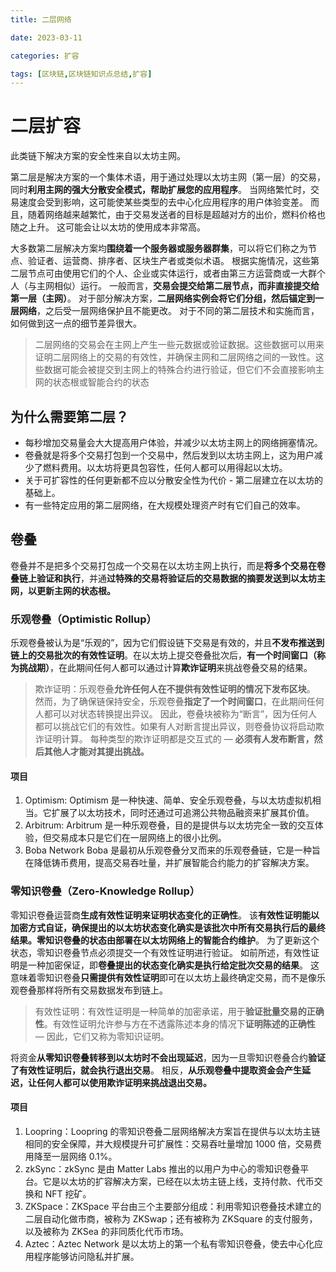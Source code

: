 ```yaml
---
title: 二层网络

date: 2023-03-11	

categories: 扩容	

tags: [区块链,区块链知识点总结,扩容]
---	
```


# 二层扩容

此类链下解决方案的安全性来自以太坊主网。

第二层是解决方案的一个集体术语，用于通过处理以太坊主网（第一层）的交易，同时**利用主网的强大分散安全模式，帮助扩展您的应用程序**。 当网络繁忙时，交易速度会受到影响，这可能使某些类型的去中心化应用程序的用户体验变差。 而且，随着网络越来越繁忙，由于交易发送者的目标是超越对方的出价，燃料价格也随之上升。 这可能会让以太坊的使用成本非常高。

大多数第二层解决方案均**围绕着一个服务器或服务器群集**，可以将它们称之为节点、验证者、运营商、排序者、区块生产者或类似术语。 根据实施情况，这些第二层节点可由使用它们的个人、企业或实体运行，或者由第三方运营商或一大群个人（与主网相似）运行。 一般而言，**交易会提交给第二层节点，而非直接提交给第一层（主网）**。 对于部分解决方案，**二层网络实例会将它们分组，然后锚定到一层网络**，之后受一层网络保护且不能更改。 对于不同的第二层技术和实施而言，如何做到这一点的细节差异很大。

> 二层网络的交易会在主网上产生一些元数据或验证数据。这些数据可以用来证明二层网络上的交易的有效性，并确保主网和二层网络之间的一致性。这些数据可能会被提交到主网上的特殊合约进行验证，但它们不会直接影响主网的状态根或智能合约的状态

## 为什么需要第二层？

- 每秒增加交易量会大大提高用户体验，并减少以太坊主网上的网络拥塞情况。
- 卷叠就是将多个交易打包到一个交易中，然后发到以太坊主网上，这为用户减少了燃料费用。以太坊将更具包容性，任何人都可以用得起以太坊。
- 关于可扩容性的任何更新都不应以分散安全性为代价 - 第二层建立在以太坊的基础上。
- 有一些特定应用的第二层网络，在大规模处理资产时有它们自己的效率。

## 卷叠

卷叠并不是把多个交易打包成一个交易在以太坊主网上执行，而是**将多个交易在卷叠链上验证和执行**，并通**过特殊的交易将验证后的交易数据的摘要发送到以太坊主网，以更新主网的状态根。**

### **乐观卷叠（Optimistic Rollup）**

乐观卷叠被认为是“乐观的”，因为它们假设链下交易是有效的，并且**不发布推送到链上的交易批次的有效性证明**。在以太坊上提交卷叠批次后，**有一个时间窗口（称为挑战期）**，在此期间任何人都可以通过计算**欺诈证明**来挑战卷叠交易的结果。

> 欺诈证明：乐观卷叠**允许任何人在不提供有效性证明的情况下发布区块**。 然而，为了确保链保持安全，乐观卷叠**指定了一个时间窗口**，在此期间任何人都可以对状态转换提出异议。 因此，卷叠块被称为“断言”，因为任何人都可以挑战它们的有效性。如果有人对断言提出异议，则卷叠协议将启动欺诈证明计算。 每种类型的欺诈证明都是交互式的 — **必须有人发布断言，然后其他人才能对其提出挑战。** 

#### 项目

1. Optimism: Optimism 是一种快速、简单、安全乐观卷叠，与以太坊虚拟机相当。它扩展了以太坊技术，同时还通过可追溯公共物品融资来扩展其价值。
2. Arbitrum: Arbitrum 是一种乐观卷叠，目的是提供与以太坊完全一致的交互体验，但交易成本只是它们在一层网络上的很小比例。
3. Boba Network Boba 是最初从乐观卷叠分叉而来的乐观卷叠链，它是一种旨在降低铸币费用，提高交易吞吐量，并扩展智能合约能力的扩容解决方案。

### **零知识卷叠（Zero-Knowledge Rollup）**

 零知识卷叠运营商**生成有效性证明来证明状态变化的正确性**。 该**有效性证明能以加密方式自证，确保提出的以太坊状态变化确实是该批次中所有交易执行后的最终结果。**零知识卷叠的状态**由部署在以太坊网络上的智能合约维护**。 为了更新这个状态，零知识卷叠节点必须提交一个有效性证明进行验证。 如前所述，有效性证明是一种加密保证，即**卷叠提出的状态变化确实是执行给定批次交易的结果**。 这意味着零知识卷叠**只需提供有效性证明**即可在以太坊上最终确定交易，而不是像乐观卷叠那样将所有交易数据发布到链上。

>  有效性证明：有效性证明是一种简单的加密承诺，用于**验证批量交易的正确性**。有效性证明允许参与方在不透露陈述本身的情况下**证明陈述的正确性** — 因此，它们又称为零知识证明。 

将资金**从零知识卷叠转移到以太坊时不会出现延迟**，因为一旦零知识卷叠合约**验证了有效性证明后，就会执行退出交易**。 相反，**从乐观卷叠中提取资金会产生延迟，让任何人都可以使用欺诈证明来挑战退出交易。**

#### 项目

1. Loopring：Loopring 的零知识卷叠二层网络解决方案旨在提供与以太坊主链相同的安全保障，并大规模提升可扩展性：交易吞吐量增加 1000 倍，交易费用降至一层网络 0.1%。
2. zkSync：zkSync 是由 Matter Labs 推出的以用户为中心的零知识卷叠平台。它是以太坊的扩容解决方案，已经在以太坊主链上线，支持付款、代币交换和 NFT 挖矿。
3. ZKSpace：ZKSpace 平台由三个主要部分组成：利用零知识卷叠技术建立的二层自动化做市商，被称为 ZKSwap；还有被称为 ZKSquare 的支付服务，以及被称为 ZKSea 的非同质化代币市场。
4. Aztec：Aztec Network 是以太坊上的第一个私有零知识卷叠，使去中心化应用程序能够访问隐私并扩展。
